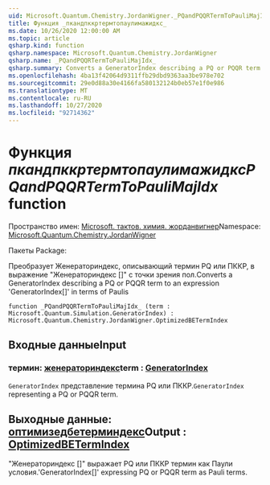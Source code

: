 ```yaml
---
uid: Microsoft.Quantum.Chemistry.JordanWigner._PQandPQQRTermToPauliMajIdx_
title: Функция _пкандпккртермтопаулимажидкс_
ms.date: 10/26/2020 12:00:00 AM
ms.topic: article
qsharp.kind: function
qsharp.namespace: Microsoft.Quantum.Chemistry.JordanWigner
qsharp.name: _PQandPQQRTermToPauliMajIdx_
qsharp.summary: Converts a GeneratorIndex describing a PQ or PQQR term to an expression 'GeneratorIndex[]' in terms of Paulis
ms.openlocfilehash: 4ba13f42064d9311ffb29dbd9363aa3be978e702
ms.sourcegitcommit: 29e0d88a30e4166fa580132124b0eb57e1f0e986
ms.translationtype: MT
ms.contentlocale: ru-RU
ms.lasthandoff: 10/27/2020
ms.locfileid: "92714362"
---
```

# <a name="_pqandpqqrtermtopaulimajidx_-function"></a><span data-ttu-id="9c0fe-102">Функция _пкандпккртермтопаулимажидкс_</span><span class="sxs-lookup"><span data-stu-id="9c0fe-102">_PQandPQQRTermToPauliMajIdx_ function</span></span>

<span data-ttu-id="9c0fe-103">Пространство имен: [Microsoft. тактов. химия. жорданвигнер](xref:Microsoft.Quantum.Chemistry.JordanWigner)</span><span class="sxs-lookup"><span data-stu-id="9c0fe-103">Namespace: [Microsoft.Quantum.Chemistry.JordanWigner](xref:Microsoft.Quantum.Chemistry.JordanWigner)</span></span>

<span data-ttu-id="9c0fe-104">Пакеты [](https://nuget.org/packages/)</span><span class="sxs-lookup"><span data-stu-id="9c0fe-104">Package: [](https://nuget.org/packages/)</span></span>


<span data-ttu-id="9c0fe-105">Преобразует Женераториндекс, описывающий термин PQ или ПККР, в выражение "Женераториндекс []" с точки зрения пол.</span><span class="sxs-lookup"><span data-stu-id="9c0fe-105">Converts a GeneratorIndex describing a PQ or PQQR term to an expression 'GeneratorIndex[]' in terms of Paulis</span></span>

```qsharp
function _PQandPQQRTermToPauliMajIdx_ (term : Microsoft.Quantum.Simulation.GeneratorIndex) : Microsoft.Quantum.Chemistry.JordanWigner.OptimizedBETermIndex
```


## <a name="input"></a><span data-ttu-id="9c0fe-106">Входные данные</span><span class="sxs-lookup"><span data-stu-id="9c0fe-106">Input</span></span>

### <a name="term--generatorindex"></a><span data-ttu-id="9c0fe-107">термин: [женераториндекс](xref:Microsoft.Quantum.Simulation.GeneratorIndex)</span><span class="sxs-lookup"><span data-stu-id="9c0fe-107">term : [GeneratorIndex](xref:Microsoft.Quantum.Simulation.GeneratorIndex)</span></span>

<span data-ttu-id="9c0fe-108">`GeneratorIndex` представление термина PQ или ПККР.</span><span class="sxs-lookup"><span data-stu-id="9c0fe-108">`GeneratorIndex` representing a PQ or PQQR term.</span></span>



## <a name="output--optimizedbetermindex"></a><span data-ttu-id="9c0fe-109">Выходные данные: [оптимизедбетерминдекс](xref:Microsoft.Quantum.Chemistry.JordanWigner.OptimizedBETermIndex)</span><span class="sxs-lookup"><span data-stu-id="9c0fe-109">Output : [OptimizedBETermIndex](xref:Microsoft.Quantum.Chemistry.JordanWigner.OptimizedBETermIndex)</span></span>

<span data-ttu-id="9c0fe-110">"Женераториндекс []" выражает PQ или ПККР термин как Паули условия.</span><span class="sxs-lookup"><span data-stu-id="9c0fe-110">'GeneratorIndex[]' expressing PQ or PQQR term as Pauli terms.</span></span>